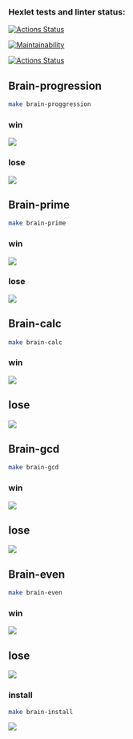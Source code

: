 ### Hexlet tests and linter status:
[![Actions Status](https://github.com/Anastasiya-Moreva/frontend-project-lvl1/workflows/hexlet-check/badge.svg)](https://github.com/Anastasiya-Moreva/frontend-project-lvl1/actions)


[![Maintainability](https://api.codeclimate.com/v1/badges/a99a88d28ad37a79dbf6/maintainability)](https://codeclimate.com/github/Anastasiya-Moreva/frontend-project-lvl1/builds/1) 


[![Actions Status](https://github.com/Anastasiya-Moreva/frontend-project-lvl1/workflows/CI/badge.svg)](https://github.com/Anastasiya-Moreva/frontend-project-lvl1/actions)



## Brain-progression

```bash
make brain-proggression
```

### win
<a href="https://asciinema.org/a/GeNhsbJr1Y9N0izg1QrRL4FJC" target="_blank">
  <img src="https://asciinema.org/a/GeNhsbJr1Y9N0izg1QrRL4FJC.svg"></img>
</a>

### lose
<a href="https://asciinema.org/a/rXrFOnz3nN35iLoPUxtiTmXIj" target="_blank">
  <img src="https://asciinema.org/a/rXrFOnz3nN35iLoPUxtiTmXIj.svg"></img>
</a>

## Brain-prime

```bash
make brain-prime
```
### win

<a href="https://asciinema.org/a/K5EueDpgCaNmLPssEFTMnNjNj" target="_blank">
  <img src="https://asciinema.org/a/K5EueDpgCaNmLPssEFTMnNjNj.svg"></img>
</a>

### lose
<a href="https://asciinema.org/a/5xZENjRtlgDFAdilo8sKt0TIU" target="_blank">
  <img src="https://asciinema.org/a/5xZENjRtlgDFAdilo8sKt0TIU.svg"></img>
</a>

## Brain-calc

```bash
make brain-calc
```
### win
<a href="https://asciinema.org/a/ZQrEzy5sJcYj0eHNLjk62zMbC" target="_blank">
  <img src="https://asciinema.org/a/ZQrEzy5sJcYj0eHNLjk62zMbC.svg"></img>
</a>

## lose
<a href="https://asciinema.org/a/4PHDADt3EoTYSkvAHe2nrXyOz" target="_blank">
  <img src="https://asciinema.org/a/4PHDADt3EoTYSkvAHe2nrXyOz.svg"></img>
</a>


## Brain-gcd
```bash
make brain-gcd
```
### win

<a href="https://asciinema.org/a/gORBI9aqwNAndWazPl6LVPNF1" target="_blank">
  <img src="https://asciinema.org/a/gORBI9aqwNAndWazPl6LVPNF1.svg"></img>
</a>

## lose

<a href="https://asciinema.org/a/Ry12rZN0oOdxUXhqMfCf6n3Xs" target="_blank">
  <img src="https://asciinema.org/a/Ry12rZN0oOdxUXhqMfCf6n3Xs.svg"></img>
</a>

## Brain-even

```bash
make brain-even
```
### win

<a href="https://asciinema.org/a/GPrV3e687BYV6v3Nrexnn2Yep" target="_blank">
  <img src="https://asciinema.org/a/GPrV3e687BYV6v3Nrexnn2Yep.svg"></img>
</a>

## lose

<a href="https://asciinema.org/a/FOJf3hiIz17H3ckiOedTsETcT" target="_blank">
  <img src="https://asciinema.org/a/FOJf3hiIz17H3ckiOedTsETcT.svg"></img>
</a>


### install
```bash
make brain-install
```
<a href="https://asciinema.org/a/488113" target="_blank">
  <img src="https://asciinema.org/a/488113.svg"></img>
</a>
